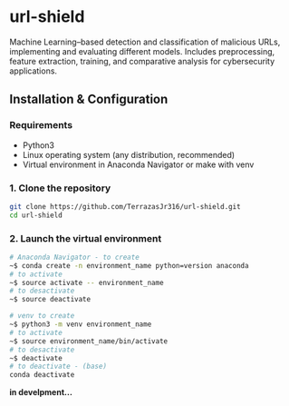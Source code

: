 # url-shield

Machine Learning–based detection and classification of malicious URLs, implementing and evaluating different models. Includes preprocessing, feature extraction, training, and comparative analysis for cybersecurity applications.

## Installation & Configuration

### Requirements

* Python3
* Linux operating system (any distribution, recommended)
* Virtual environment in Anaconda Navigator or make with venv

### 1. Clone the repository

```bash
git clone https://github.com/TerrazasJr316/url-shield.git
cd url-shield
```

### 2. Launch the virtual environment

```bash
# Anaconda Navigator - to create
~$ conda create -n environment_name python=version anaconda
# to activate
~$ source activate -- environment_name
# to desactivate
~$ source deactivate

# venv to create
~$ python3 -m venv environment_name
# to activate
~$ source environment_name/bin/activate
# to desactivate
~$ deactivate
# to deactivate - (base)
conda deactivate
```

**in develpment...**
